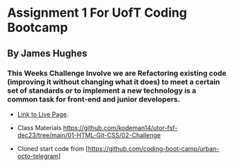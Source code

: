 # Assignment 1 For UofT Coding Bootcamp 
## By James Hughes
### This Weeks Challenge Involve we are Refactoring existing code (improving it without changing what it does) to meet a certain set of standards or to implement a new technology is a common task for front-end and junior developers.
* [Link to Live Page](https://jameshughes2009.github.io/assignment-1/Develop/).

* Class Materials https://github.com/kodeman14/utor-fsf-dec23/tree/main/01-HTML-Git-CSS/02-Challenge

* Cloned start code from [https://github.com/coding-boot-camp/urban-octo-telegram]